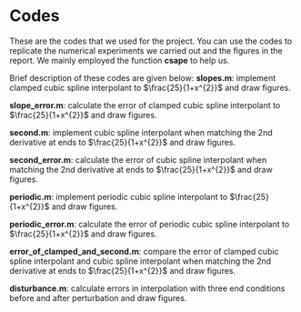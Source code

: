 # Codes

These are the codes that we used for the project. You can use the codes to replicate 
the numerical experiments we carried out and the figures in the report. We mainly employed 
the function **csape** to help us.

Brief description of these codes are given below:
**slopes.m**: implement clamped cubic spline interpolant to $\frac{25}{1+x^{2}}$ and 
draw figures.

**slope_error.m**: calculate the error of clamped cubic spline interpolant to $\frac{25}{1+x^{2}}$
and draw figures.

**second.m**: implement cubic spline interpolant when matching the 2nd derivative at ends 
to $\frac{25}{1+x^{2}}$ and 
draw figures.

**second_error.m**: calculate the error of cubic spline interpolant when matching the 2nd derivative at ends 
to $\frac{25}{1+x^{2}}$ and 
draw figures.

**periodic.m**: implement periodic cubic spline interpolant to $\frac{25}{1+x^{2}}$ and draw figures.

**periodic_error.m**:
calculate the error of periodic cubic spline interpolant
to $\frac{25}{1+x^{2}}$ and 
draw figures.

**error_of_clamped_and_second.m**:
compare the error of clamped cubic spline interpolant and cubic spline interpolant when matching the 2nd derivative at ends
to $\frac{25}{1+x^{2}}$ and 
draw figures.

**disturbance.m**:
calculate errors in interpolation with three end conditions before and after perturbation and draw figures.











